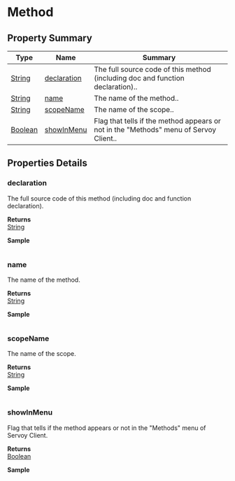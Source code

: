 #  Method


## Property Summary

| Type                                                  | Name                    | Summary                                                                                                           |
| ----------------------------------------------------- | ----------------------- | ----------------------------------------------------------------------------------------------------------------- |
| [String](../JSLib/String.md) | [declaration](Method.md#declaration)                   | The full source code of this method (including doc and function declaration)..                                    |
| [String](../JSLib/String.md) | [name](Method.md#name)                   | The name of the method..                                    |
| [String](../JSLib/String.md) | [scopeName](Method.md#scopeName)                   | The name of the scope..                                    |
| [Boolean](../JSLib/Boolean.md) | [showInMenu](Method.md#showInMenu)                   | Flag that tells if the method appears or not in the "Methods" menu of Servoy Client..                                    |

## Properties Details

### declaration

The full source code of this method (including doc and function declaration).

**Returns**\
[String](../JSLib/String.md) 


**Sample**

```javascript

```
### name

The name of the method.

**Returns**\
[String](../JSLib/String.md) 


**Sample**

```javascript

```
### scopeName

The name of the scope.

**Returns**\
[String](../JSLib/String.md) 


**Sample**

```javascript

```
### showInMenu

Flag that tells if the method appears or not in the "Methods" menu of Servoy Client.

**Returns**\
[Boolean](../JSLib/Boolean.md) 


**Sample**

```javascript

```

